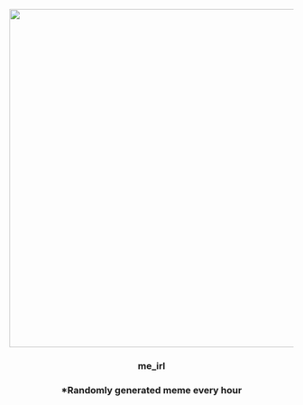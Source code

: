 <p align="center">
        <img src="https://i.redd.it/xjsnljy7v8r81.png" width="600" height="600">
        </p>
        <h3 align="center">me_irl</h3>
        <h3 align="center">*Randomly generated meme every hour</h3>
    